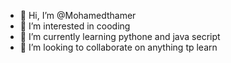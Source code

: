 - 👋 Hi, I’m @Mohamedthamer
- 👀 I’m interested in cooding
- 🌱 I’m currently learning pythone and java secript
- 💞️ I’m looking to collaborate on anything tp learn


<!---
Mohamedthamer/Mohamedthamer is a ✨ special ✨ repository because its `README.md` (this file) appears on your GitHub profile.
You can click the Preview link to take a look at your changes.
--->
